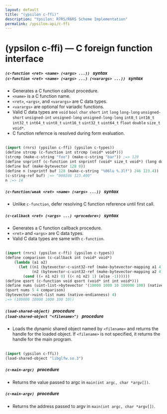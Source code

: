 ```yaml
---
layout: default
title: "(ypsilon c-ffi)"
description: "Ypsilon: R7RS/R6RS Scheme Implementation"
permalink: /ypsilon-api/c-ffi
---
```

# (ypsilon c-ffi) — C foreign function interface

##### `(c-function <ret> <name> (<args> ...))` &nbsp; syntax<br />`(c-function <ret> <name> (<args> ...) (<varargs> ...))` &nbsp; syntax

- Generates a C function callout procedure.
- `<name>` is a C function name.
- `<ret>`, `<args>`, and `<varargs>` are C data types.
- `<varargs>` are optional for variadic functions.
- Valid C data types are `void` `bool` `char` `short` `int` `long` `long-long` `unsigned-short` `unsigned-int` `unsigned-long` `unsigned-long-long` `int8_t` `int16_t` `int32_t` `int64_t` `uint8_t` `uint16_t` `uint32_t` `uint64_t` `float` `double` `size_t` `void*`.
- C function refernce is resolved during form evaluation.
<br /><br />
```lisp
(import (rnrs) (ypsilon c-ffi) (ypsilon c-types))
(define strcmp (c-function int strcmp (void* void*)))
(strcmp (make-c-string "foo") (make-c-string "bar")) ;=> 129
(define snprintf (c-function int snprintf (void* size_t void*) (long double)))
(define buf (make-bytevector 128 0))
(define n (snprintf buf 128 (make-c-string "%06lu %.3lf") 246 123.4))
(c-string-ref buf) ;=> "000246 123.400"
n ;=> 14
```

##### `(c-function/weak <ret> <name> (<args> ...))` &nbsp; syntax

- Unlike `c-function`, defer resolving C function reference until first call.

##### `(c-callback <ret> (<args> ...) <procedure>)` &nbsp; syntax

- Generates a C function callback procedure.
- `<ret>` and `<args>` are C data types.
- Valid C data types are same with `c-function`.
<br /><br />
```lisp
(import (rnrs) (ypsilon c-ffi) (ypsilon c-types))
(define comparison (c-callback int (void* void*)
    (lambda (a1 a2)
      (let ((n1 (bytevector-c-uint32-ref (make-bytevector-mapping a1 4) 0))
            (n2 (bytevector-c-uint32-ref (make-bytevector-mapping a2 4) 0)))
        (cond ((= n1 n2) 0) ((< n1 n2) 1) (else -1))))))
(define qsort (c-function void qsort (void* int int void*)))
(define nums (uint-list->bytevector '(10000 1000 10 100000 100) (native-endianness) 4))
(qsort nums 5 4 comparison)
(bytevector->uint-list nums (native-endianness) 4)
;=> (100000 10000 1000 100 10))
```

#####  `(load-shared-object)` &nbsp; procedure<br />`(load-shared-object "<filename>")` &nbsp; procedure

- Loads the dynamic shared object named by `<filename>` and returns the handle for the loaded object. If `<filename>` is not specified, it returns the handle for the main program.
<br /><br />
```lisp
(import (ypsilon c-ffi))
(load-shared-object "libglfw.so.3")
```

##### `(c-main-argc)` &nbsp; procedure

- Returns the value passed to argc in ```main(int argc, char *argv[])```.

##### `(c-main-argv)` &nbsp; procedure

- Returns the address passed to argv in ```main(int argc, char *argv[])```.
